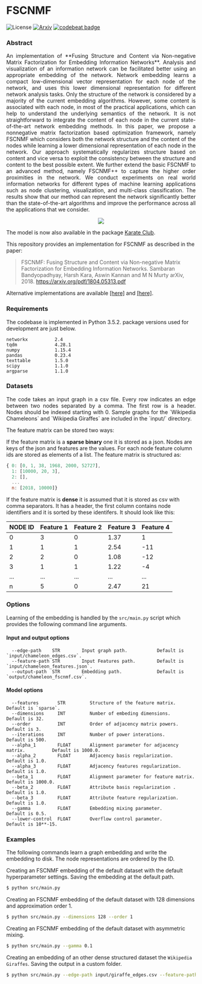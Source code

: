 FSCNMF 
============================================
![License](https://img.shields.io/github/license/benedekrozemberczki/FSCNMF.svg?color=blue&style=plastic)
[![Arxiv](https://img.shields.io/badge/ArXiv-1804.05313-orange.svg?color=blue&style=plastic)](https://arxiv.org/abs/1804.05313) [![codebeat badge](https://codebeat.co/badges/634f94aa-60be-4c9b-8b25-ea3bb07ab11a)](https://codebeat.co/projects/github-com-benedekrozemberczki-fscnmf-master)
### Abstract

<p align="justify">
An implementation of **Fusing Structure and Content via Non-negative Matrix Factorization for Embedding Information Networks**. Analysis and visualization of an information network can be facilitated better using an appropriate embedding of the network. Network embedding learns a compact low-dimensional vector representation for each node of the network, and uses this lower dimensional representation for different network analysis tasks. Only the structure of the network is considered by a majority of the current embedding algorithms. However, some content is associated with each node, in most of the practical applications, which can help to understand the underlying semantics of the network. It is not straightforward to integrate the content of each node in the current state-of-the-art network embedding methods. In this paper, we propose a nonnegative matrix factorization based optimization framework, namely FSCNMF which considers both the network structure and the content of the nodes while learning a lower dimensional representation of each node in the network. Our approach systematically regularizes structure based on content and vice versa to exploit the consistency between the structure and content to the best possible extent. We further extend the basic FSCNMF to an advanced method, namely FSCNMF++ to capture the higher order proximities in the network. We conduct experiments on real world information networks for different types of machine learning applications such as node clustering, visualization, and multi-class classification. The results show that our method can represent the network significantly better than the state-of-the-art algorithms and improve the performance across all the applications that we consider. </p>
<div style="text-align:center"><img src ="fscnmf.png" ,width=720/></div>

The model is now also available in the package [Karate Club](https://github.com/benedekrozemberczki/karateclub).

This repository provides an implementation for FSCNMF as described in the paper:
> FSCNMF: Fusing Structure and Content via Non-negative Matrix Factorization for Embedding Information Networks.
> Sambaran Bandyopadhyay, Harsh Kara, Aswin Kannan and M N Murty
> arXiv, 2018.
> https://arxiv.org/pdf/1804.05313.pdf

Alternative implementations are available [[here]](https://github.com/sambaranban/FSCNMF) and [[here]](https://github.com/hkara657/FSCNMF).


### Requirements

The codebase is implemented in Python 3.5.2. package versions used for development are just below.
```
networkx          2.4
tqdm              4.28.1
numpy             1.15.4
pandas            0.23.4
texttable         1.5.0
scipy             1.1.0
argparse          1.1.0
```
### Datasets
<p align="justify">
The code takes an input graph in a csv file. Every row indicates an edge between two nodes separated by a comma. The first row is a header. Nodes should be indexed starting with 0. Sample graphs for the `Wikipedia Chameleons` and `Wikipedia Giraffes` are included in the  `input/` directory.  </p>

The feature matrix can be stored two ways:

If the feature matrix is a **sparse binary** one it is stored as a json. Nodes are keys of the json and features are the values. For each node feature column ids are stored as elements of a list. The feature matrix is structured as:

```javascript
{ 0: [0, 1, 38, 1968, 2000, 52727],
  1: [10000, 20, 3],
  2: [],
  ...
  n: [2018, 10000]}
```
If the feature matrix is **dense** it is assumed that it is stored as csv with comma separators. It has a header, the first column contains node identifiers and it is sorted by these identifers. It should look like this:

| **NODE ID**| **Feature 1** | **Feature 2** | **Feature 3** | **Feature 4** |
| --- | --- | --- | --- |--- |
| 0 | 3 |0 |1.37 |1 |
| 1 | 1 |1 |2.54 |-11 |
| 2 | 2 |0 |1.08 |-12 |
| 3 | 1 |1 |1.22 |-4 |
| ... | ... |... |... |... |
| n | 5 |0 |2.47 |21 |


### Options

Learning of the embedding is handled by the `src/main.py` script which provides the following command line arguments.

#### Input and output options

```
  --edge-path    STR        Input graph path.           Default is `input/chameleon_edges.csv`.
  --feature-path STR        Input Features path.        Default is `input/chameleon_features.json`.
  --output-path  STR        Embedding path.             Default is `output/chameleon_fscnmf.csv`.
```

#### Model options

```
  --features       STR         Structure of the feature matrix.                   Default is `sparse`. 
  --dimensions     INT         Number of embeding dimensions.                     Default is 32.
  --order          INT         Order of adjacency matrix powers.                  Default is 3.
  --iterations     INT         Number of power interations.                       Default is 500.
  --alpha_1        FLOAT       Alignment parameter for adjacency matrix.          Default is 1000.0.
  --alpha_2        FLOAT       Adjacency basis regularization.                    Default is 1.0.
  --alpha_3        FLOAT       Adjacency features regularization.                 Default is 1.0.
  --beta_1         FLOAT       Alignment parameter for feature matrix.            Default is 1000.0.
  --beta_2         FLOAT       Attribute basis regularization .                   Default is 1.0.
  --beta_3         FLOAT       Attribute feature regularization.                  Default is 1.0.
  --gamma          FLOAT       Embedding mixing parameter.                        Default is 0.5.  
  --lower-control  FLOAT       Overflow control parameter.                        Default is 10**-15.  
```

### Examples

The following commands learn a graph embedding and write the embedding to disk. The node representations are ordered by the ID.

Creating an FSCNMF embedding of the default dataset with the default hyperparameter settings. Saving the embedding at the default path.

```sh
$ python src/main.py
```
Creating an FSCNMF embedding of the default dataset with 128 dimensions and approximation order 1.

```sh
$ python src/main.py --dimensions 128 --order 1
```

Creating an FSCNMF embedding of the default dataset with asymmetric mixing.

```sh
$ python src/main.py --gamma 0.1
```

Creating an embedding of an other dense structured dataset the `Wikipedia Giraffes`. Saving the output in a custom folder.

```sh
$ python src/main.py --edge-path input/giraffe_edges.csv --feature-path input/giraffe_features.csv --output-path output/giraffe_fscnmf.csv --features dense
```
